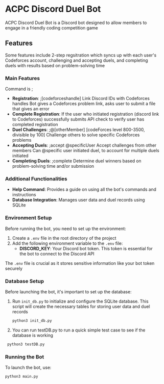 # ACPC Discord Duel Bot

ACPC Discord Duel Bot is a Discord bot designed to allow members to engage in a friendly coding competition game

## Features

Some features include 2-step regsitration which syncs up with each user's Codeforces account, challenging and accepting duels, and completing duels with results based on problem-solving time

### Main Features

Command is ;

- **Registration**:
  ;[codeforceshandle]
  Link Discord IDs with Codeforces handles
  Bot gives a Codeforces problem link, asks user to submit a file that gives an error
- **Complete Registration**:
  If the user who initiated registration (discord link to Codeforces) successfully submits 
  API check to verify user has completed registration
- **Duel Challenges**:
  ;@[otherMember] [codeForces level 800-3500, divisible by 100]
  Challenge others to solve specific Codeforces problems
- **Accepting Duels**:
  ;accept @specificUser
  Accept challenges from other members
  Can @specific user initiated duel, to account for multiple duels initiated
- **Completing Duels**:
  ;complete
  Determine duel winners based on problem-solving time and/or submission

### Additional Functionalities

- **Help Command**: Provides a guide on using all the bot's commands and instructions
- **Database Integration**: Manages user data and duel records using SQLite

### Environment Setup

Before running the bot, you need to set up the environment:

1. Create a `.env` file in the root directory of the project
2. Add the following environment variable to the `.env` file:
   - **DISCORD_KEY**: Your Discord bot token. This token is essential for the bot to connect to the Discord API

The `.env` file is crucial as it stores sensitive information like your bot token securely

### Database Setup

Before launching the bot, it's important to set up the database:

1. Run `init_db.py` to initialize and configure the SQLite database. This script will create the necessary tables for storing user data and duel records
   
   ```bash
   python3 init_db.py

2. You can run testDB.py to run a quick simple test case to see if the database is working

  ```bash
   python3 testDB.py
```
### Running the Bot

To launch the bot, use:

```bash
python3 main.py
```


   


